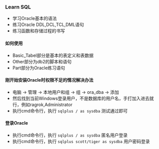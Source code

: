 ### Learn SQL
- 学习Oracle基本的语法
- 练习Oracle DDL,DCL,TCL,DML语句
- 练习函数和存储过程的书写
#### 如何使用
- Basic_Tabel部分是基本的表定义和表数据
- Other部分为db2的脚本和语句
- Part部分为Oracle练习语句


#### 刚开始安装Oracle时权限不足的情况解决办法
- 电脑 -> 管理 -> 本地用户和组 -> 组 -> ora_dba -> 添加
- 然后找到当前Windows登录用户，不是数据库的用户名，手打加入进去就行，例如ragrok,Administrator
- 执行cmd命令行，执行 `sqlplus / as sysdba` 测试通过即可

#### 登录Oracle
- 执行cmd命令行，执行 `sqlplus / as sysdba` 匿名用户登录
- 执行cmd命令行，执行 `sqlplus scott/tiger as sysdba` 用户密码登录
